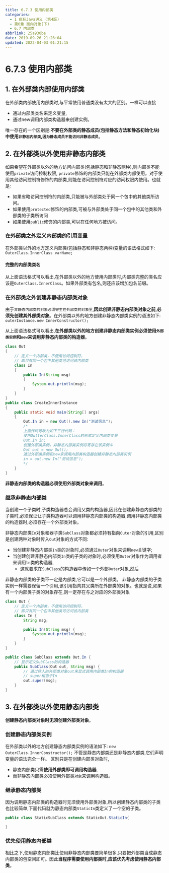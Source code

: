 ```yaml
---
title: 6.7.3 使用内部类
categories: 
  - 1 疯狂Java讲义 (第4版)
  - 第6章 面向对象(下)
  - 6.7 内部类
abbrlink: 25a930be
date: 2019-09-26 21:26:04
updated: 2022-04-03 01:21:15
---
```

# 6.7.3 使用内部类 #
## 1. 在外部类内部使用内部类 ##
在外部类内部使用内部类时,与平常使用普通类没有太大的区别。一样可以直接
- 通过内部类类名来定义变量,
- 通过new调用内部类构造器来创建实例。

唯一存在的一个区别是:**不要在外部类的静态成员(包括静态方法和静态初始化块)中使用`非静态内部类`,`因为静态成员不能访问非静态成员`**。
## 2. 在外部类以外使用非静态内部类 ##
如果希望在外部类以外的地方访问内部类(包括静态和非静态两种),则内部类不能使用`private`访问控制权限, `private`修饰的内部类只能在外部类内部使用。对于使用其他访问控制符修饰的内部类,则能在访问控制符对应的访问权限内使用。也就是:
- 如果省略访问控制符的内部类,只能被与外部类处于同一个包中的其他类所访问。
- 如果使用`protected`修饰的内部类,可被与外部类处于同一个包中的其他类和外部类的子类所访问
- 如果使用`public`修饰的内部类,可以在任何地方被访问。

### 在外部类之外定义内部类的引用变量 ###
在外部类以外的地方定义内部类(包括静态和非静态两种)变量的语法格式如下:
`OuterClass.InnerClass varName;`
#### 完整的内部类类名 ####
从上面语法格式可以看出,在外部类以外的地方使用内部类时,内部类完整的类名应该是`OuterClass.InnerClass`。如果外部类有包名,则还应该增加包名前缀。
### 在外部类之外创建非静态内部类对象 ###
由于`非静态内部类的对象必须寄生在外部类的对象里`,**因此创建非静态内部类对象之前,必须先创建其外部类对象**。在外部类以外的地方创建非静态内部类实例的语法如下:
`outerInstance.new InnerConstructor();`

从上面语法格式可以看出,**在外部类以外的地方创建非静态内部类实例必须使用`外部类实例`和`new`来调用非静态内部类的构造器**。
```java
class Out
{
    // 定义一个内部类，不使用访问控制符，
    // 即只有同一个包中其他类可访问该内部类
    class In
    {
        public In(String msg)
        {
            System.out.println(msg);
        }
    }
}
public class CreateInnerInstance
{
    public static void main(String[] args)
    {
        Out.In in = new Out().new In("测试信息");
        /*
        上面代码可改为如下三行代码：
        使用OutterClass.InnerClass的形式定义内部类变量
        Out.In in;
        创建外部类实例，非静态内部类实例将寄存在该实例中
        Out out = new Out();
        通过外部类实例和new来调用内部类构造器创建非静态内部类实例
        in = out.new In("测试信息");
        */
    }
}
```
**非静态内部类的构造器必须使用外部类对象来调用**。

### 继承非静态内部类 ###
当创建一个子类时,子类构造器总会调用父类的构造器,因此在创建非静态内部类的子类时,必须保证让子类构造器可以调用非静态内部类的构造器,调用非静态内部类的构造器时,必须存在一个外部类对象。

非静态内部类`In`对象和器子类`SubClass`对象都必须持有指向`Outer`对象的引用,区别是创建两种对象时传入`Out`对象的方式不同:
- 当创建非静态内部类`In`类的对象时,必须通过`Outer`对象来调用`new`关键字;
- 当创建创建非静态内部类`In`类的子类的对象时,必须使用`Outer`对象作为调用者来调用`ln`类的构造器,
    - 这就要求在`SubClass`的构造器中传如一个外部`Outer`对象,然后


非静态内部类的子类不一定是内部类,它可以是一个外部类。
非静态内部类的子类实例一样需要保留一个引用,该引用指向其父类所在外部类的对象。也就是说,如果有一个内部类子类的对象存在,则一定存在与之对应的外部类对象

```java
class Out {
    // 定义一个内部类，不使用访问控制符，
    // 即只有同一个包中其他类可访问该内部类
    class In {
        String msg;

        public In(String msg) {
            System.out.println(msg);
        }
    }
}

public class SubClass extends Out.In {
    // 显示定义SubClass的构造器
    public SubClass(Out out, String msg) {
        // 通过传入的外部类对象out来显式调用内部类In的构造器
        // super相当于In
        out.super(msg);
    }
}
```
## 3. 在外部类以外使用静态内部类 ##
**创建静态内部类对象时无须创建外部类对象**。

### 创建静态内部类实例 ###
在外部类以外的地方创建静态内部类实例的语法如下:
`new OuterClass.InnerConstructor();`
不管是静态内部类还是非静态内部类,它们声明变量的语法完全一样。
区别只是在创建内部类对象时,
- 静态内部类只需**使用外部类即可调用构造器**,
- 而非静态内部类必须使用外部类`对象`来调用构造器。

### 继承静态内部类 ###
因为调用静态内部类的构造器时无须使用外部类对象,所以创建静态内部类的子类也比较简单,下面代码就为静态内部类`StaticIn`类定义了一个空的子类。
```java
public class StaticSubClass extends StaticOut.StaticIn{

}
```
### 优先使用静态内部类 ###
相比之下,使用静态内部类比使用非静态内部类要简单很多,只要把外部类当成静态内部类的包空间即可。因此**当程序需要使用内部类时,应该优先考虑使用静态内部类**。

